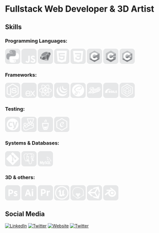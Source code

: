 # Fullstack Web Developer & 3D Artist

## Skills

<!-- Programming languages -->
### **Programming Languages:** 
<p>
  <img src="./icons/python.svg" alt="python" width="50" height="50">
  <img src="./icons/javascript.svg" alt="javascript" width="50" height="50">
  <img src="./icons/ruby.svg" alt="ruby" width="50" height="50">
  <img src="./icons/html5.svg" alt="html5" width="50" height="50">
  <img src="./icons/css3.svg" alt="css3" width="50" height="50">
  <img src="./icons/c.svg" alt="c" width="50" height="50">
  <img src="./icons/c++.svg" alt="c++" width="50" height="50">
  <img src="./icons/csharp.svg" alt="csharp" width="50" height="50">
</p>


<!-- Frameworks -->
### **Frameworks:**
<p>
  <img src="./icons/node.js.svg" alt="node.js" width="50" height="50">
  <img src="./icons/express.js.svg" alt="express.js" width="50" height="50">
  <img src="./icons/react.js.svg" alt="react.js" width="50" height="50">
  <img src="./icons/jquery.svg" alt="jquery" width="50" height="50">
  <img src="./icons/sass.svg" alt="sass" width="50" height="50">
  <img src="./icons/bootstraps.svg" alt="bootstraps" width="50" height="50">
  <img src="./icons/rubyOnRails.svg" alt="rubyOnRails" width="50" height="50">
  <img src="./icons/sequelize.svg" alt="sequelize" width="50" height="50">
</p>

<!-- Testing -->
### **Testing:**
<p>
  <img src="./icons/cypress.svg" alt="cypress" width="50" height="50">
  <img src="./icons/jest.svg" alt="jest" width="50" height="50">
  <img src="./icons/mocha.svg" alt="mocha" width="50" height="50">
  <img src="./icons/chai.svg" alt="chai" width="50" height="50">
</p>

<!-- Systems & Databases -->
### **Systems & Databases:**
<p>
  <img src="./icons/git.svg" alt="git" width="50" height="50">
  <img src="./icons/postgresql.svg" alt="postgresql" width="50" height="50">
  <img src="./icons/mysql.svg" alt="mysql" width="50" height="50">
</p>

<!-- 3D & others -->
### **3D & others:**
<p>
  <img src="./icons/photoshop.svg" alt="photoshop" width="50" height="50">
  <img src="./icons/illustrator.svg" alt="illustrator" width="50" height="50">
  <img src="./icons/premiere.svg" alt="premiere" width="50" height="50">
  <img src="./icons/unrealengine.svg" alt="unrealengine" width="50" height="50">
  <img src="./icons/marmosettoolbag.svg" alt="marmosettoolbag" width="50" height="50">
  <img src="./icons/unity3d.svg" alt="unity3d" width="50" height="50">
  <img src="./icons/blender.svg" alt="blender" width="50" height="50">
</p>

## Social Media
[![LinkedIn](https://img.shields.io/badge/-LinkedIn-00000000?style=flat&logo=LinkedIn)](Your_LinkedIn_URL)
[![Twitter](https://img.shields.io/badge/-Twitter-00000000?style=flat&logo=Twitter)](Your_Twitter_URL)
[![Website](https://img.shields.io/badge/-Website-00000000?style=flat)](Your_Website_URL)
[![Twitter](https://img.shields.io/badge/-X-00000000?style=flat&logo=X)](Your_Twitter_URL)

<!-- Insert your images or badges here -->


